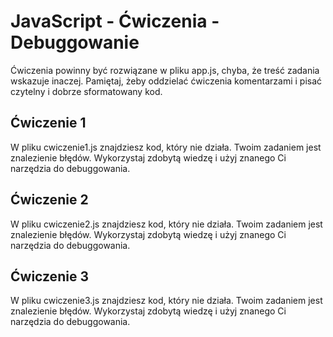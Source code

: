# JavaScript - Ćwiczenia - Debuggowanie

Ćwiczenia powinny być rozwiązane w pliku app.js, chyba, że treść zadania wskazuje inaczej.
Pamiętaj, żeby oddzielać ćwiczenia komentarzami i pisać czytelny i dobrze sformatowany kod.


## Ćwiczenie 1
W pliku cwiczenie1.js znajdziesz kod, który nie działa. Twoim zadaniem jest znalezienie błędów. Wykorzystaj zdobytą wiedzę i użyj znanego Ci narzędzia do debuggowania.

## Ćwiczenie 2
W pliku cwiczenie2.js znajdziesz kod, który nie działa. Twoim zadaniem jest znalezienie błędów. Wykorzystaj zdobytą wiedzę i użyj znanego Ci narzędzia do debuggowania.

## Ćwiczenie 3
W pliku cwiczenie3.js znajdziesz kod, który nie działa. Twoim zadaniem jest znalezienie błędów. Wykorzystaj zdobytą wiedzę i użyj znanego Ci narzędzia do debuggowania.
